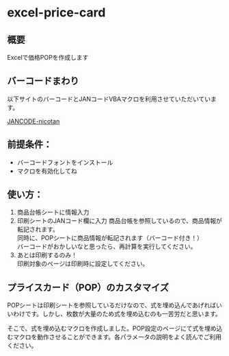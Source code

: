 # excel-price-card

## 概要

Excelで価格POPを作成します

## バーコードまわり

以下サイトのバーコードとJANコードVBAマクロを利用させていただいています。

[JANCODE-nicotan](http://nicotan.at-ninja.jp/blog/newWindow/conversion_Excel_JANCODE-nicotan.html)

## 前提条件：

- バーコードフォントをインストール
- マクロを有効化してね

## 使い方：

1. 商品台帳シートに情報入力
2. 印刷シートのJANコード欄に入力
商品台帳を参照しているので、商品情報が転記されます。  
同時に、POPシートに商品情報が転記されます（バーコード付き！）  
バーコードがおかしいなと思ったら、再計算を実行してください。
3. あとは印刷するのみ！  
印刷対象のページは印刷時に設定してください。

## プライスカード（POP）のカスタマイズ

POPシートは印刷シートを参照しているだけなので、式を埋め込んであげればいいわけです。しかし、枚数が大量のため式を埋め込むのも一苦労だと思います。

そこで、式を埋め込むマクロを作成しました。POP設定のページにて式を埋め込むマクロを動作させることができます。各パラメータの説明をよく読んでご利用ください。